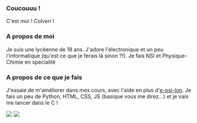 ### Coucouuu !

C'est moi ! *Colveri* !

### A propos de moi

Je suis une lycéenne de 18 ans. J'adore l'électronique et un peu l'informatique (qu'est ce que je ferais là sinon ?!). Je fais NSI et Physique-Chimie en spécialité

### A propos de ce que je fais

J'essaie de m'améliorer dans mes cours, avec l'aide en plus d'[e-psi-lon](https://github.com/e-psi-lon). Je fais un peu de Python, HTML, CSS, JS (basique vous me direz...) et je vais me lancer dans le C !

<img src="https://github-readme-stats.vercel.app/api?username=Colveri&hide=issues&show_icons=true&theme=radical&count_private=true&show_icons=true"/>
<img src="https://github-readme-stats.vercel.app/api/top-langs/?username=Colveri&layout=compact&theme=radical&count_private=true&show_icons=true"/>

<!--
**Colveri/Colveri** is a ✨ _special_ ✨ repository because its `README.md` (this file) appears on your GitHub profile.

Here are some ideas to get you started:

- 🔭 I’m currently working on ...
- 🌱 I’m currently learning ...
- 👯 I’m looking to collaborate on ...
- 🤔 I’m looking for help with ...
- 💬 Ask me about ...
- 📫 How to reach me: ...
- 😄 Pronouns: ...
- ⚡ Fun fact: ...
-->
